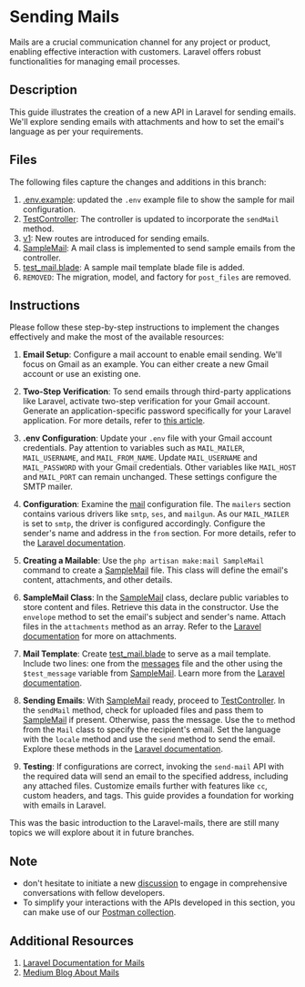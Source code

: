 # Sending Mails

Mails are a crucial communication channel for any project or product, enabling effective interaction with customers. Laravel offers robust functionalities for managing email processes.

## Description

This guide illustrates the creation of a new API in Laravel for sending emails. We'll explore sending emails with attachments and how to set the email's language as per your requirements.

## Files

The following files capture the changes and additions in this branch:

1. [.env.example](.env.example): updated the `.env` example file to show the sample for mail configuration.
2. [TestController](app/Http/Controllers/Api/v1/TestController.php): The controller is updated to incorporate the `sendMail` method.
3. [v1](routes/api/v1.php): New routes are introduced for sending emails.
4. [SampleMail](app/Mail/SampleMail.php): A mail class is implemented to send sample emails from the controller.
5. [test_mail.blade](resources/views/test_mail.blade.php): A sample mail template blade file is added.
6. `REMOVED`: The migration, model, and factory for `post_files` are removed.

## Instructions

Please follow these step-by-step instructions to implement the changes effectively and make the most of the available resources:

1. **Email Setup**: Configure a mail account to enable email sending. We'll focus on Gmail as an example. You can either create a new Gmail account or use an existing one.

2. **Two-Step Verification**: To send emails through third-party applications like Laravel, activate two-step verification for your Gmail account. Generate an application-specific password specifically for your Laravel application. For more details, refer to [this article](https://www.grepper.com/writeups/laravel-mails-google-security-updates-707b6a7e0b57f4).

3. **.env Configuration**: Update your `.env` file with your Gmail account credentials. Pay attention to variables such as `MAIL_MAILER`, `MAIL_USERNAME`, and `MAIL_FROM_NAME`. Update `MAIL_USERNAME` and `MAIL_PASSWORD` with your Gmail credentials. Other variables like `MAIL_HOST` and `MAIL_PORT` can remain unchanged. These settings configure the SMTP mailer.

4. **Configuration**: Examine the [mail](config/mail.php) configuration file. The `mailers` section contains various drivers like `smtp`, `ses`, and `mailgun`. As our `MAIL_MAILER` is set to `smtp`, the driver is configured accordingly. Configure the sender's name and address in the `from` section. For more details, refer to the [Laravel documentation](https://laravel.com/docs/10.x/mail#configuration).

5. **Creating a Mailable**: Use the `php artisan make:mail SampleMail` command to create a [SampleMail](app/Mail/SampleMail.php) file. This class will define the email's content, attachments, and other details.

6. **SampleMail Class**: In the [SampleMail](app/Mail/SampleMail.php) class, declare public variables to store content and files. Retrieve this data in the constructor. Use the `envelope` method to set the email's subject and sender's name. Attach files in the `attachments` method as an array. Refer to the [Laravel documentation](https://laravel.com/docs/10.x/mail#attachments) for more on attachments.

7. **Mail Template**: Create [test_mail.blade](resources/views/test_mail.blade.php) to serve as a mail template. Include two lines: one from the [messages](lang/en/messages.php) file and the other using the `$test_message` variable from [SampleMail](app/Mail/SampleMail.php). Learn more from the [Laravel documentation](https://laravel.com/docs/10.x/mail#configuring-the-view).

8. **Sending Emails**: With [SampleMail](app/Mail/SampleMail.php) ready, proceed to [TestController](app/Http/Controllers/Api/v1/TestController.php). In the `sendMail` method, check for uploaded files and pass them to [SampleMail](app/Mail/SampleMail.php) if present. Otherwise, pass the message. Use the `to` method from the `Mail` class to specify the recipient's email. Set the language with the `locale` method and use the `send` method to send the email. Explore these methods in the [Laravel documentation](https://laravel.com/docs/10.x/mail#sending-mail).

9. **Testing**: If configurations are correct, invoking the `send-mail` API with the required data will send an email to the specified address, including any attached files. Customize emails further with features like `cc`, custom headers, and tags. This guide provides a foundation for working with emails in Laravel.

This was the basic introduction to the Laravel-mails, there are still many topics we will explore about it in future branches.

## Note

- don't hesitate to initiate a new [discussion](https://github.com/mazimez/laravel-hands-on/discussions) to engage in comprehensive conversations with fellow developers.
- To simplify your interactions with the APIs developed in this section, you can make use of our [Postman collection](https://elements.getpostman.com/redirect?entityId=13692349-4c7deece-f174-43a3-adfa-95e6cf36792b&entityType=collection).

## Additional Resources

1. [Laravel Documentation for Mails](https://laravel.com/docs/10.x/mail#introduction)
2. [Medium Blog About Mails](https://medium.com/@laraveltuts/how-to-send-mail-using-gmail-in-laravel-9-76d110779a4a)

